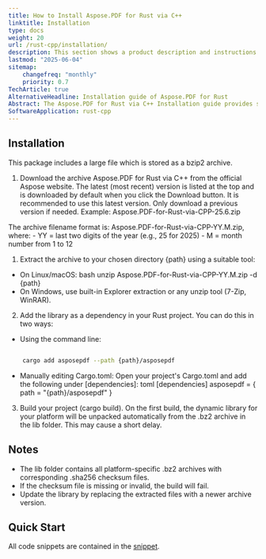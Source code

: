 ```yaml
---
title: How to Install Aspose.PDF for Rust via C++
linktitle: Installation
type: docs
weight: 20
url: /rust-cpp/installation/
description: This section shows a product description and instructions for installing Aspose.PDF for Rust on your own.
lastmod: "2025-06-04"
sitemap:
    changefreq: "monthly"
    priority: 0.7
TechArticle: true
AlternativeHeadline: Installation guide of Aspose.PDF for Rust
Abstract: The Aspose.PDF for Rust via C++ Installation guide provides step-by-step instructions to install and configure the library for use in Rust projects with C++ integration. It covers various installation methods, including manual setup and using package managers like NuGet. The guide also outlines system requirements, dependencies, and the necessary configuration steps to ensure seamless integration into development environments. This documentation helps developers get started with creating, reading, and manipulating PDF documents in Rust via C++ effectively.     
SoftwareApplication: rust-cpp
---
```


## Installation

This package includes a large file which is stored as a bzip2 archive.

1. Download the archive Aspose.PDF for Rust via C++ from the official Aspose website. The latest (most recent) version is listed at the top and is downloaded by default when you click the Download button. It is recommended to use this latest version. Only download a previous version if needed. Example: Aspose.PDF-for-Rust-via-CPP-25.6.zip

The archive filename format is: Aspose.PDF-for-Rust-via-CPP-YY.M.zip, where: - YY = last two digits of the year (e.g., 25 for 2025) - M = month number from 1 to 12

1. Extract the archive to your chosen directory {path} using a suitable tool:

- On Linux/macOS: bash unzip Aspose.PDF-for-Rust-via-CPP-YY.M.zip -d {path}
- On Windows, use built-in Explorer extraction or any unzip tool (7-Zip, WinRAR).

2. Add the library as a dependency in your Rust project. You can do this in two ways:

- Using the command line: 

```bash 

    cargo add asposepdf --path {path}/asposepdf
```

- Manually editing Cargo.toml: Open your project's Cargo.toml and add the following under [dependencies]: toml [dependencies] asposepdf = { path = "{path}/asposepdf" }

3. Build your project (cargo build). On the first build, the dynamic library for your platform will be unpacked automatically from the .bz2 archive in the lib folder. This may cause a short delay.

## Notes

- The lib folder contains all platform-specific .bz2 archives with corresponding .sha256 checksum files.
- If the checksum file is missing or invalid, the build will fail.
- Update the library by replacing the extracted files with a newer archive version.

## Quick Start

All code snippets are contained in the [snippet](https://onedrive.live.com/examples).